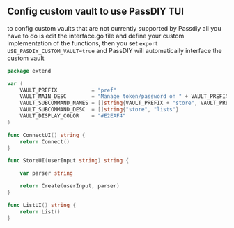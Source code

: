## Config custom vault to use PassDIY TUI

to config custom vaults that are not currently supported by Passdiy all you have to do is edit the interface.go file and define your custom implementation of the functions, then you set `export USE_PASDIY_CUSTOM_VAULT=true` and PassDIY will automatically interface the custom vault

```go
package extend

var (
	VAULT_PREFIX           = "pref"
	VAULT_MAIN_DESC        = "Manage token/password on " + VAULT_PREFIX
	VAULT_SUBCOMMAND_NAMES = []string{VAULT_PREFIX + "store", VAULT_PREFIX + "list"}
	VAULT_SUBCOMMAND_DESC  = []string{"store", "lists"}
	VAULT_DISPLAY_COLOR    = "#E2EAF4"
)

func ConnectUI() string {
	return Connect()
}

func StoreUI(userInput string) string {

	var parser string

	return Create(userInput, parser)
}

func ListUI() string {
	return List()
}

```